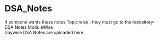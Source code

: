 # DSA_Notes
If someone wants these notes Topic wise , they must go to the repository-DSA Notes ModuleWise</br>
 Daywise DSA Notes are uploaded here .<br/>
 </br> <br/>
 </br> <br/>
 
